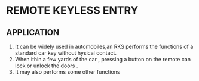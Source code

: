 # REMOTE KEYLESS ENTRY
## APPLICATION
  1. It can be widely used in automobiles,an RKS performs the functions of a standard car key without hysical contact.
  2. When ithin a few yards of the car , pressing a button on the remote can lock or unlock the doors .
  3. It may also performs some other functions
